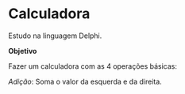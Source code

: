 # Calculadora

Estudo na linguagem Delphi.

**Objetivo**

Fazer um calculadora com as 4 operações básicas:

*Adição*: Soma o valor da esquerda e da direita. 

